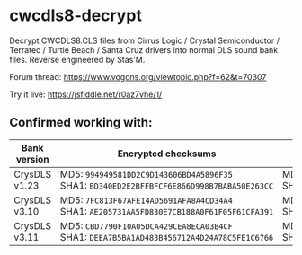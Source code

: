 # cwcdls8-decrypt

Decrypt CWCDLS8.CLS files from Cirrus Logic / Crystal Semiconductor / Terratec / Turtle Beach / Santa Cruz drivers into normal DLS sound bank files. Reverse engineered by Stas'M.

Forum thread: https://www.vogons.org/viewtopic.php?f=62&t=70307

Try it live: https://jsfiddle.net/r0az7vhe/1/

## Confirmed working with:

| Bank version | Encrypted checksums | Decrypted checksums |
| --- | --- | --- |
| CrysDLS v1.23 | MD5:&nbsp;`994949581DD2C9D143606BD4A5896F35`<br>SHA1:&nbsp;`BD340ED2E2BFFBFCF6E866D998B7BABA50E263CC` | MD5:&nbsp;`99ACEB905F1799117292A6B9320AA0A3`<br>SHA1:&nbsp;`FA1B1123073430DCE766F1B54EC9BCFFE4FEC08B` |
| CrysDLS v3.10 | MD5:&nbsp;`7FC813F67AFE14AD5691AFA8A4CD34A4`<br>SHA1:&nbsp;`AE205731AA5FD830E7CB188A0F61F05F61CFA391` | MD5:&nbsp;`28D1579F099FBAE4BCCFC6FA41299F15`<br>SHA1:&nbsp;`AEAA778107562D654D6F7DEF823CF5B4647EA27F` |
| CrysDLS v3.11 | MD5:&nbsp;`CBD7790F10A05DCA429CEA8ECA03B4CF`<br>SHA1:&nbsp;`DEEA7B5BA1AD483B456712A4D24A78C5FE1C6766` | MD5:&nbsp;`20D3159968915AB4575CB8DA7A805ADD`<br>SHA1:&nbsp;`0802C56A958F6D0FA959C2FB5DA7271A3398A56B` |
